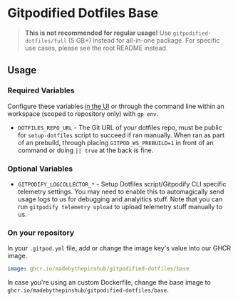 # Gitpodified Dotfiles Base

> **This is not recommended for regular usage!** Use `gitpodified-dotfiles/full` (5 GB+) instead for all-in-one package. For specific use cases, please see the root README instead.

## Usage

### Required Variables

Configure these variables [in the UI](https://gitpod.io/variables) or through the command line within an workspace (scoped to repository only) with `gp env`.

* `DOTFILES_REPO_URL` - The Git URL of your dotfiles repo, must be public for `setup-dotfiles` script to succeed if ran manually. When ran as part of an prebuild, through placing `GITPOD_WS_PREBUILD=1` in front of an command or doing `|| true` at the back is fine.

### Optional Variables

* `GITPODIFY_LOGCOLLECTOR_*` - Setup Dotfiles script/Gitpodify CLI specific telemetry settings. You may need to enable this to automagically send usage logs to us for debugging and analyitics stuff. Note that you can run `gitpodify telemetry upload` to upload telemetry stuff manually to us.

### On your repository

In your `.gitpod.yml` file, add or change the image key's value into our GHCR image.

```yml
image: ghcr.io/madebythepinshub/gitpodified-dotfiles/base
```

In case you're using an custom Dockerfile, change the base image to `ghcr.io/madebythepinshub/gitpodified-dotfiles/base`.
